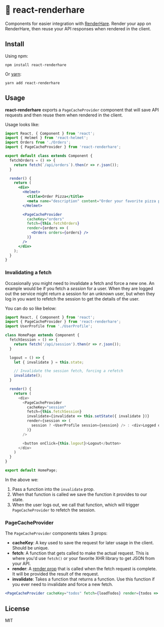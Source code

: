 # 🐰 react-renderhare

Components for easier integration with [RenderHare](https://renderhare.com/). Render your app on RenderHare, then reuse your API responses when rendered in the client.

## Install

Using npm:

```shell
npm install react-renderhare
```

Or [yarn](https://yarnpkg.com/en/):

```shell
yarn add react-renderhare
```

## Usage

__react-renderhare__ exports a `PageCacheProvider` component that will save API requests and then reuse them when rendered in the client.

Usage looks like:

```jsx
import React, { Component } from 'react';
import { Helmet } from 'react-helmet';
import Orders from './Orders';
import { PageCacheProvider } from 'react-renderhare';

export default class extends Component {
  fetchOrders = () => {
    return fetch(`/api/orders`).then(r => r.json());
  }

  render() {
    return (
      <div>
        <Helmet>
          <title>Order Pizza</title>
          <meta name="description" content="Order your favorite pizza pie" />
        </Helmet>

        <PageCacheProvider
          cacheKey="orders"
          fetch={this.fetchOrders}
          render={orders => (
            <Orders orders={orders} />
          )}
        />
      </div>
    );
  }
}
```

### Invalidating a fetch

Occasionally you might need to invalidate a fetch and force a new one. An example would be if you fetch a *session* for a user. When they are logged out the service might return a session for an unknown user, but when they log in you want to refetch the session to get the details of the user.

You can do so like below:

```js
import React, { Component } from 'react';
import { PageCacheProvider } from 'react-renderhare';
import UserProfile from './UserProfile';

class HomePage extends Component {
  fetchSession = () => {
    return fetch('/api/session').then(r => r.json());
  }

  logout = () => {
    let { invalidate } = this.state;

    // Invalidate the session fetch, forcing a refetch
    invalidate();
  }

  render() {
    return (
      <div>
        <PageCacheProvider
          cacheKey="session"
          fetch={this.fetchSession}
          invalidate={invalidate => this.setState({ invalidate })}
          render={session => (
            session ? <UserProfile session={session} /> : <div>Logged out</div>
          )}
        />

        <button onClick={this.logout}>Logout</button>
      </div>
    )
  }
}

export default HomePage;
```

In the above we:

1. Pass a function into the `invalidate` prop.
2. When that function is called we save the function it provides to our state.
3. When the user logs out, we call that function, which will trigger `PageCacheProvider` to refetch the session.

### PageCacheProvider

The `PageCacheProvider` components takes 3 props:

* __cacheKey__: A key used to save the request for later usage in the client. Should be unique.
* __fetch__: A function that gets called to make the actual request. This is where you'd use `fetch()` or your favorite XHR library to get JSON from your API.
* __render__: A [render prop](https://reactjs.org/docs/render-props.html) that is called when the fetch request is complete. It will be provided the result of the request.
* __invalidate__: Takes a function that returns a function. Use this function if you ever need to invalidate and force a new fetch.

```jsx
<PageCacheProvider cacheKey="todos" fetch={loadTodos} render={todos => <TodoList todos={todos}/>}></PageCacheProvider>
```

## License

MIT
